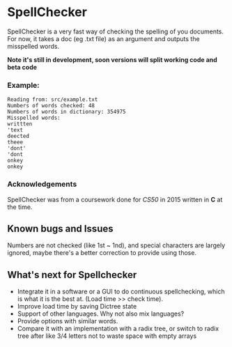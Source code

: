 # SpellChecker

SpellChecker is a very fast way of checking the spelling of you documents.
For now, it takes a doc (eg .txt file) as an argument and outputs the misspelled words.

**Note it's still in development, soon versions will split working code and beta code**
  
### Example:   

    Reading from: src/example.txt  
    Numbers of words checked: 48  
    Numbers of words in dictionary: 354975  
    Misspelled words:  
    writtten   
    'text  
    deected  
    theee  
    'dont'  
    'dont  
    onkey  
    onkey 

### Acknowledgements 

SpellChecker was from a coursework done for *CS50* in 2015 written in **C** at the time.

## Known bugs and Issues

Numbers are not checked (like 1st ~ 1nd), and special characters are largely ignored, maybe there's a better correction to provide using those.

## What's next for Spellchecker

* Integrate it in a software or a GUI to do continuous spellchecking, which is what it is the best at.
(Load time >> check time). 
* Improve load time by saving Dictree state
* Support of other languages. Why not also mix languages?  
* Provide options with similar words.
* Compare it with an implementation with a radix tree, or switch to radix tree after like 3/4 letters not to waste space with empty arrays
